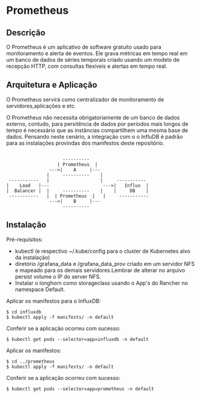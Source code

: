 # Prometheus

## Descrição

O Prometheus é um aplicativo de software gratuito usado para monitoramento e alerta de eventos. Ele grava métricas em tempo real em um banco de dados de séries temporais criado usando um modelo de recepção HTTP, com consultas flexíveis e alertas em tempo real.

## Arquitetura e Aplicação

O Prometheus servirá como centralizador de monitoramento de servidores,aplicações e etc.


O Prometheus não necessita obrigatoriamente de um banco de dados externo, contudo, para persitência de dados por períodos mais longos de tempo é necessário que as instâncias compartilhem uma mesma base de dados. Pensando neste cenário, a integração com o o InfluDB é padrão para as instalações provindas dos manifestos deste repositório.

```

                     ---------- 
                   | Prometheus  |
                --->|    A     |---
               |     ----------    |
 -----------   |                   |     -----------
|    Load   |---                    --->|   Influx  | 
|  Balancer |  |     ----------    |    |     DB    |
 -----------   |  | Prometheus  |   |     -----------
                --->|    B     |---
                     ---------- 

```

## Instalação

Pré-requisitos:

- kubectl (e respectivo ~/.kube/config para o cluster de Kubernetes alvo da instalação) 
- diretório /grafana_data e /grafana_data_prov criado em um servidor NFS e mapeado para os demais servidores.Lembrar de alterar no arquivo persist volume o IP do server NFS.
- Instalar o longhorn como storageclass usando o App's do Rancher no namespace Default.

Aplicar os manifestos para o InfluxDB:
```
$ cd influxdb
$ kubectl apply -f manifests/ -n default
```

Conferir se a aplicação ocorreu com sucesso:

```
$ kubectl get pods --selector=app=influxdb -n default
```

Aplicar os manifestos:

```
$ cd ../prometheus
$ kubectl apply -f manifests/ -n default
```

Conferir se a aplicação ocorreu com sucesso:

```
$ kubectl get pods --selector=app=prometheus -n default
```
